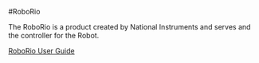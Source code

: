 #RoboRio

The RoboRio is a product created by National Instruments and serves and the controller for the Robot.

[RoboRio User Guide](../assets/roboRIO_guide.pdf)

